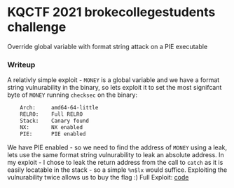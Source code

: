 # KQCTF 2021 brokecollegestudents challenge
Override global variable with format string attack on a PIE executable
### Writeup
A relativly simple exploit - `MONEY` is a global variable and we have a format string vulnurability in the binary, so lets exploit it to set the most signifcant byte of `MONEY`
running `checksec` on the binary:
```bash
    Arch:     amd64-64-little
    RELRO:    Full RELRO
    Stack:    Canary found
    NX:       NX enabled
    PIE:      PIE enabled
```
We have PIE enabled - so we need to find the address of `MONEY` using a leak, lets use the same format string vulnurability to leak an absolute address.
In my exploit - I chose to leak the return address from the call to `catch` as it is easily locatable in the stack - so a simple `%n$lx` would suffice.
Exploiting the vulnurability twice allows us to buy the flag :)
Full Exploit: [code](./college.py)
